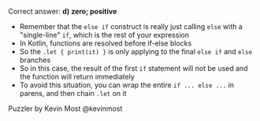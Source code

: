 Correct answer: **d) zero; positive**

* Remember that the `else if` construct is really just calling `else` with
  a "single-line" `if`, which is the rest of your expression
* In Kotlin, functions are resolved before if-else blocks
* So the `.let { print(it) }` is only applying to the final `else if` and
  `else` branches
* So in this case, the result of the first `if` statement will not be used and
  the function will return immediately
* To avoid this situation, you can wrap the entire `if ... else ...` in parens,
  and then chain `.let` on it

Puzzler by Kevin Most @kevinmost
